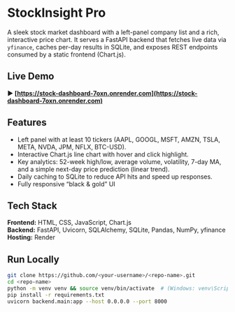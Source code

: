 # StockInsight Pro

A sleek stock market dashboard with a left-panel company list and a rich, interactive price chart. It serves a FastAPI backend that fetches live data via `yfinance`, caches per-day results in SQLite, and exposes REST endpoints consumed by a static frontend (Chart.js).

## Live Demo
**▶ [https://stock-dashboard-7oxn.onrender.com](https://stock-dashboard-7oxn.onrender.com)**


## Features
- Left panel with at least 10 tickers (AAPL, GOOGL, MSFT, AMZN, TSLA, META, NVDA, JPM, NFLX, BTC-USD).
- Interactive Chart.js line chart with hover and click highlight.
- Key analytics: 52-week high/low, average volume, volatility, 7-day MA, and a simple next-day price prediction (linear trend).
- Daily caching to SQLite to reduce API hits and speed up responses.
- Fully responsive “black & gold” UI

## Tech Stack
**Frontend:** HTML, CSS, JavaScript, Chart.js  
**Backend:** FastAPI, Uvicorn, SQLAlchemy, SQLite, Pandas, NumPy, yfinance  
**Hosting:** Render

## Run Locally
```bash
git clone https://github.com/<your-username>/<repo-name>.git
cd <repo-name>
python -m venv venv && source venv/bin/activate  # (Windows: venv\Scripts\activate)
pip install -r requirements.txt
uvicorn backend.main:app --host 0.0.0.0 --port 8000
